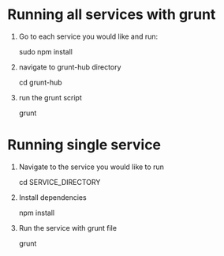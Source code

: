# Running all services with grunt

1) Go to each service you would like and run:
      
      sudo npm install

2) navigate to grunt-hub directory

      cd grunt-hub

3) run the grunt script

      grunt

# Running single service

1) Navigate to the service you would like to run

      cd SERVICE_DIRECTORY

2) Install dependencies

      npm install

3) Run the service with grunt file

      grunt